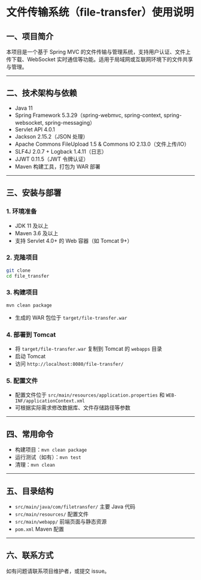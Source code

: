 # 文件传输系统（file-transfer）使用说明

## 一、项目简介

本项目是一个基于 Spring MVC 的文件传输与管理系统，支持用户认证、文件上传下载、WebSocket 实时通信等功能。适用于局域网或互联网环境下的文件共享与管理。

---

## 二、技术架构与依赖

- Java 11
- Spring Framework 5.3.29（spring-webmvc, spring-context, spring-websocket, spring-messaging）
- Servlet API 4.0.1
- Jackson 2.15.2（JSON 处理）
- Apache Commons FileUpload 1.5 & Commons IO 2.13.0（文件上传/IO）
- SLF4J 2.0.7 + Logback 1.4.11（日志）
- JJWT 0.11.5（JWT 令牌认证）
- Maven 构建工具，打包为 WAR 部署

---

## 三、安装与部署

### 1. 环境准备

- JDK 11 及以上
- Maven 3.6 及以上
- 支持 Servlet 4.0+ 的 Web 容器（如 Tomcat 9+）

### 2. 克隆项目

```bash
git clone
cd file_transfer
```

### 3. 构建项目

```bash
mvn clean package
```

- 生成的 WAR 包位于 `target/file-transfer.war`

### 4. 部署到 Tomcat

- 将 `target/file-transfer.war` 复制到 Tomcat 的 `webapps` 目录
- 启动 Tomcat
- 访问 `http://localhost:8080/file-transfer/`

### 5. 配置文件

- 配置文件位于 `src/main/resources/application.properties` 和 `WEB-INF/applicationContext.xml`
- 可根据实际需求修改数据库、文件存储路径等参数

---

## 四、常用命令

- 构建项目：`mvn clean package`
- 运行测试（如有）：`mvn test`
- 清理：`mvn clean`

---

## 五、目录结构

- `src/main/java/com/filetransfer/` 主要 Java 代码
- `src/main/resources/` 配置文件
- `src/main/webapp/` 前端页面与静态资源
- `pom.xml` Maven 配置

---

## 六、联系方式

如有问题请联系项目维护者，或提交 issue。 
